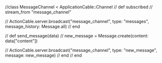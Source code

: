 //class MessageChannel < ApplicationCable::Channel
// def subscribed
// stream_from "message_channel"

// ActionCable.server.broadcast("message_channel", type: "messages", message_history: Message.all)
// end

// def send_message(data)
// new_message = Message.create(content: data["content"])

// ActionCable.server.broadcast("message_channel", type: "new_message", message: new_message)
// end
// end